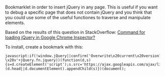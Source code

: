 Bookmarklet in order to insert jQuery in any page. This is useful if you want to debug a specific page that does not contain jQuery and you think that you could use some of the useful functiones to traverse and manipulate elements.

Based on the results of this question in StackOverflow: [Command for loading jQuery in Google Chrome Inspector?](http://stackoverflow.com/q/9624972/147507)

To install, create a bookmark with this:

    javascript:if(!window.jQuery||confirm('Overwrite\x20current\x20version?\x20v'+jQuery.fn.jquery))(function(d,s){s=d.createElement('script');s.src='https://ajax.googleapis.com/ajax/libs/jquery/1.8/jquery.js';(d.head||d.documentElement).appendChild(s)})(document);
